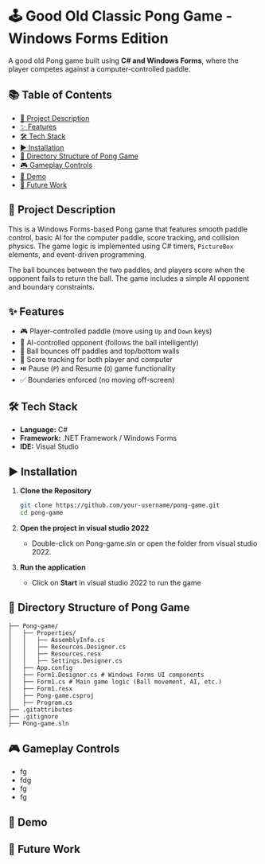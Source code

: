 # 🕹️ Good Old Classic Pong Game - Windows Forms Edition 

A good old Pong game built using **C# and Windows Forms**, where the player competes against a computer-controlled paddle.


## 📚 Table of Contents

- [📘 Project Description](#-project-description)
- [✨ Features](#-features)
- [🛠️ Tech Stack](#-tech-stack)
- [▶️ Installation](#️-installation)
- [🧱 Directory Structure of Pong Game](#-directory-structure-of-pong-game)
- [🎮 Gameplay Controls](#-gameplay-controls)
- [📸 Demo](#-demo)
- [📌 Future Work](#-future-work)

## 📘 Project Description

This is a Windows Forms-based Pong game that features smooth paddle control, basic AI for the computer paddle, score tracking, and collision physics. The game logic is implemented using C# timers, `PictureBox` elements, and event-driven programming.

The ball bounces between the two paddles, and players score when the opponent fails to return the ball. The game includes a simple AI opponent and boundary constraints.

## ✨ Features

- 🎮 Player-controlled paddle (move using `Up` and `Down` keys)
- 🧠 AI-controlled opponent (follows the ball intelligently)
- 🧱 Ball bounces off paddles and top/bottom walls
- 🧾 Score tracking for both player and computer
- ⏯️ Pause (`P`) and Resume (`O`) game functionality
- ✅ Boundaries enforced (no moving off-screen)

## 🛠️ Tech Stack

- **Language:** C#
- **Framework:** .NET Framework / Windows Forms
- **IDE:** Visual Studio

## ▶️ Installation

1. **Clone the Repository**
   ```bash
   git clone https://github.com/your-username/pong-game.git
   cd pong-game
   ```
2. **Open the project in visual studio 2022**
   - Double-click on Pong-game.sln or open the folder from visual studio 2022.

3. **Run the application**
   - Click on **Start** in visual studio 2022 to run the game


## 🧱 Directory Structure of Pong Game
```
├── Pong-game/
│   ├── Properties/
│   │   ├── AssemblyInfo.cs
│   │   ├── Resources.Designer.cs
│   │   ├── Resources.resx
│   │   ├── Settings.Designer.cs
│   ├── App.config
│   ├── Form1.Designer.cs # Windows Forms UI components
│   ├── Form1.cs # Main game logic (Ball movement, AI, etc.)
│   ├── Form1.resx
│   ├── Pong-game.csproj
│   ├── Program.cs 
├── .gitattributes
├── .gitignore
├── Pong-game.sln

```

## 🎮 Gameplay Controls
- fg
- fdg
- fg
- fg

## 🎥 Demo

## 📌 Future Work
